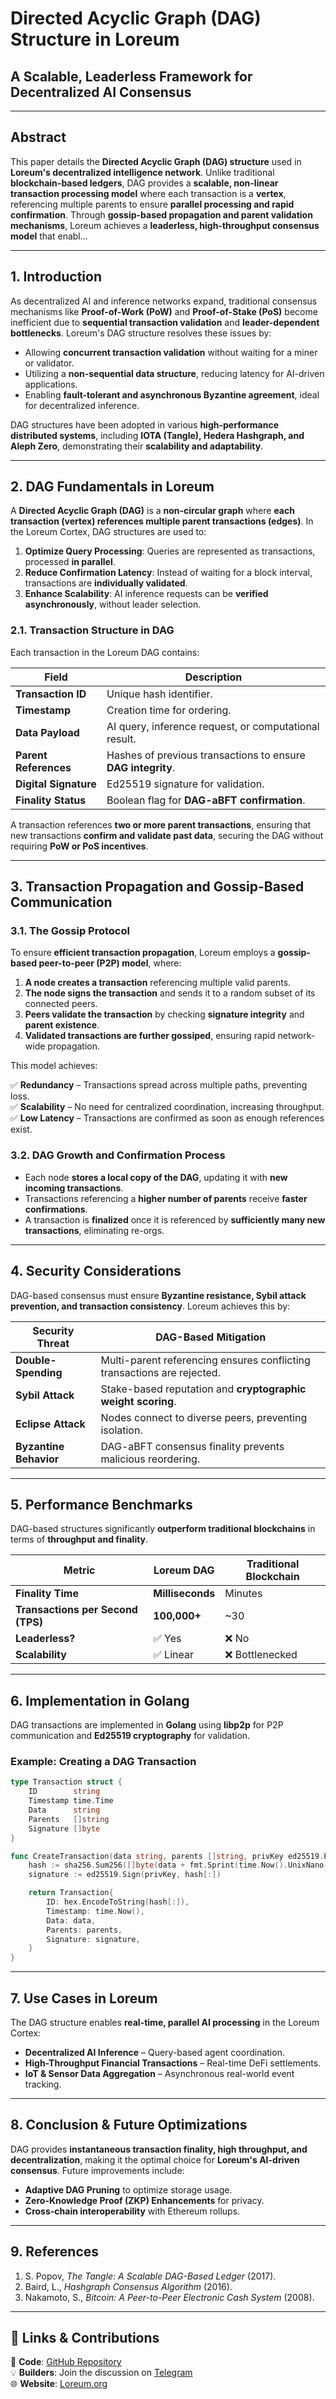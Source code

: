 # Directed Acyclic Graph (DAG) Structure in Loreum
## **A Scalable, Leaderless Framework for Decentralized AI Consensus**

---

## **Abstract**

This paper details the **Directed Acyclic Graph (DAG) structure** used in **Loreum's decentralized intelligence network**. Unlike traditional **blockchain-based ledgers**, DAG provides a **scalable, non-linear transaction processing model** where each transaction is a **vertex**, referencing multiple parents to ensure **parallel processing and rapid confirmation**. Through **gossip-based propagation and parent validation mechanisms**, Loreum achieves a **leaderless, high-throughput consensus model** that enabl...

---

## **1. Introduction**

As decentralized AI and inference networks expand, traditional consensus mechanisms like **Proof-of-Work (PoW)** and **Proof-of-Stake (PoS)** become inefficient due to **sequential transaction validation** and **leader-dependent bottlenecks**. Loreum's DAG structure resolves these issues by:

- Allowing **concurrent transaction validation** without waiting for a miner or validator.
- Utilizing a **non-sequential data structure**, reducing latency for AI-driven applications.
- Enabling **fault-tolerant and asynchronous Byzantine agreement**, ideal for decentralized inference.

DAG structures have been adopted in various **high-performance distributed systems**, including **IOTA (Tangle), Hedera Hashgraph, and Aleph Zero**, demonstrating their **scalability and adaptability**.

---

## **2. DAG Fundamentals in Loreum**

A **Directed Acyclic Graph (DAG)** is a **non-circular graph** where **each transaction (vertex) references multiple parent transactions (edges)**. In the Loreum Cortex, DAG structures are used to:

1. **Optimize Query Processing**: Queries are represented as transactions, processed **in parallel**.
2. **Reduce Confirmation Latency**: Instead of waiting for a block interval, transactions are **individually validated**.
3. **Enhance Scalability**: AI inference requests can be **verified asynchronously**, without leader selection.

### **2.1. Transaction Structure in DAG**
Each transaction in the Loreum DAG contains:

| **Field** | **Description** |
|-----------|----------------|
| **Transaction ID** | Unique hash identifier. |
| **Timestamp** | Creation time for ordering. |
| **Data Payload** | AI query, inference request, or computational result. |
| **Parent References** | Hashes of previous transactions to ensure **DAG integrity**. |
| **Digital Signature** | Ed25519 signature for validation. |
| **Finality Status** | Boolean flag for **DAG-aBFT confirmation**. |

A transaction references **two or more parent transactions**, ensuring that new transactions **confirm and validate past data**, securing the DAG without requiring **PoW or PoS incentives**.

---

## **3. Transaction Propagation and Gossip-Based Communication**

### **3.1. The Gossip Protocol**
To ensure **efficient transaction propagation**, Loreum employs a **gossip-based peer-to-peer (P2P) model**, where:

1. **A node creates a transaction** referencing multiple valid parents.
2. **The node signs the transaction** and sends it to a random subset of its connected peers.
3. **Peers validate the transaction** by checking **signature integrity** and **parent existence**.
4. **Validated transactions are further gossiped**, ensuring rapid network-wide propagation.

This model achieves:

✅ **Redundancy** – Transactions spread across multiple paths, preventing loss.  
✅ **Scalability** – No need for centralized coordination, increasing throughput.  
✅ **Low Latency** – Transactions are confirmed as soon as enough references exist.  

### **3.2. DAG Growth and Confirmation Process**
- Each node **stores a local copy of the DAG**, updating it with **new incoming transactions**.
- Transactions referencing a **higher number of parents** receive **faster confirmations**.
- A transaction is **finalized** once it is referenced by **sufficiently many new transactions**, eliminating re-orgs.

---

## **4. Security Considerations**

DAG-based consensus must ensure **Byzantine resistance, Sybil attack prevention, and transaction consistency**. Loreum achieves this by:

| **Security Threat** | **DAG-Based Mitigation** |
|----------------|--------------------------|
| **Double-Spending** | Multi-parent referencing ensures conflicting transactions are rejected. |
| **Sybil Attack** | Stake-based reputation and **cryptographic weight scoring**. |
| **Eclipse Attack** | Nodes connect to diverse peers, preventing isolation. |
| **Byzantine Behavior** | DAG-aBFT consensus finality prevents malicious reordering. |

---

## **5. Performance Benchmarks**

DAG-based structures significantly **outperform traditional blockchains** in terms of **throughput and finality**.

| **Metric** | **Loreum DAG** | **Traditional Blockchain** |
|-----------|-------------|------------------|
| **Finality Time** | **Milliseconds** | Minutes |
| **Transactions per Second (TPS)** | **100,000+** | ~30 |
| **Leaderless?** | ✅ Yes | ❌ No |
| **Scalability** | ✅ Linear | ❌ Bottlenecked |

---

## **6. Implementation in Golang**

DAG transactions are implemented in **Golang** using **libp2p** for P2P communication and **Ed25519 cryptography** for validation.

### **Example: Creating a DAG Transaction**

```go
type Transaction struct {
    ID        string
    Timestamp time.Time
    Data      string
    Parents   []string
    Signature []byte
}

func CreateTransaction(data string, parents []string, privKey ed25519.PrivateKey) Transaction {
    hash := sha256.Sum256([]byte(data + fmt.Sprint(time.Now().UnixNano())))
    signature := ed25519.Sign(privKey, hash[:])

    return Transaction{
        ID: hex.EncodeToString(hash[:]),
        Timestamp: time.Now(),
        Data: data,
        Parents: parents,
        Signature: signature,
    }
}
```

---

## **7. Use Cases in Loreum**

The DAG structure enables **real-time, parallel AI processing** in the Loreum Cortex:

- **Decentralized AI Inference** – Query-based agent coordination.  
- **High-Throughput Financial Transactions** – Real-time DeFi settlements.  
- **IoT & Sensor Data Aggregation** – Asynchronous real-world event tracking.  

---

## **8. Conclusion & Future Optimizations**

DAG provides **instantaneous transaction finality, high throughput, and decentralization**, making it the optimal choice for **Loreum's AI-driven consensus**. Future improvements include:

- **Adaptive DAG Pruning** to optimize storage usage.
- **Zero-Knowledge Proof (ZKP) Enhancements** for privacy.
- **Cross-chain interoperability** with Ethereum rollups.

---

## **9. References**
1. S. Popov, *The Tangle: A Scalable DAG-Based Ledger* (2017).  
2. Baird, L., *Hashgraph Consensus Algorithm* (2016).  
3. Nakamoto, S., *Bitcoin: A Peer-to-Peer Electronic Cash System* (2008).  

---

## **🔗 Links & Contributions**

📜 **Code**: [GitHub Repository](https://github.com/loreum-org/cortex)  
💡 **Builders**: Join the discussion on [Telegram](https://t.me/loreum_dao)  
🌐 **Website**: [Loreum.org](https://www.loreum.org)  
